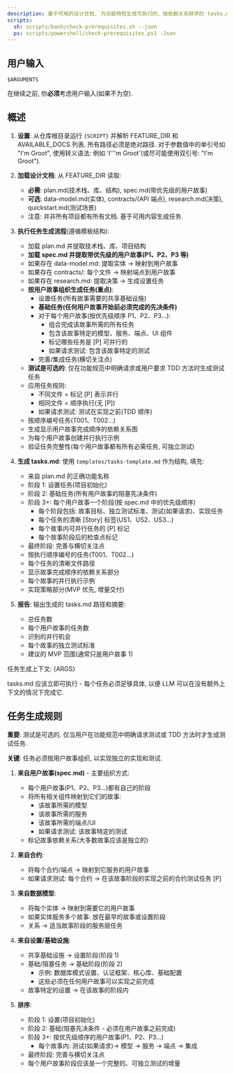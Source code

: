 ```yaml
---
description: 基于可用的设计文档, 为功能特性生成可执行的、按依赖关系排序的 tasks.md 文件.
scripts:
  sh: scripts/bash/check-prerequisites.sh --json
  ps: scripts/powershell/check-prerequisites.ps1 -Json
---
```


## 用户输入

```text
$ARGUMENTS
```

在继续之前, 你**必须**考虑用户输入(如果不为空).

## 概述

1. **设置**: 从仓库根目录运行 `{SCRIPT}` 并解析 FEATURE_DIR 和 AVAILABLE_DOCS 列表. 所有路径必须是绝对路径. 对于参数值中的单引号如 "I'm Groot", 使用转义语法: 例如 'I'\''m Groot'(或尽可能使用双引号: "I'm Groot").

2. **加载设计文档**: 从 FEATURE_DIR 读取: 
   - **必需**: plan.md(技术栈、库、结构), spec.md(带优先级的用户故事)
   - **可选**: data-model.md(实体), contracts/(API 端点), research.md(决策), quickstart.md(测试场景)
   - 注意: 并非所有项目都有所有文档. 基于可用内容生成任务.

3. **执行任务生成流程**(遵循模板结构): 
   - 加载 plan.md 并提取技术栈、库、项目结构
   - **加载 spec.md 并提取带优先级的用户故事(P1、P2、P3 等)**
   - 如果存在 data-model.md: 提取实体 → 映射到用户故事
   - 如果存在 contracts/: 每个文件 → 映射端点到用户故事
   - 如果存在 research.md: 提取决策 → 生成设置任务
   - **按用户故事组织生成任务(重点)**: 
     - 设置任务(所有故事需要的共享基础设施)
     - **基础任务(任何用户故事开始前必须完成的先决条件)**
     - 对于每个用户故事(按优先级顺序 P1、P2、P3...): 
       - 组合完成该故事所需的所有任务
       - 包含该故事特定的模型、服务、端点、UI 组件
       - 标记哪些任务是 [P] 可并行的
       - 如果请求测试: 包含该故事特定的测试
     - 完善/集成任务(横切关注点)
   - **测试是可选的**: 仅在功能规范中明确请求或用户要求 TDD 方法时生成测试任务
   - 应用任务规则: 
     - 不同文件 = 标记 [P] 表示并行
     - 相同文件 = 顺序执行(无 [P])
     - 如果请求测试: 测试在实现之前(TDD 顺序)
   - 按顺序编号任务(T001、T002...)
   - 生成显示用户故事完成顺序的依赖关系图
   - 为每个用户故事创建并行执行示例
   - 验证任务完整性(每个用户故事都有所有必需任务, 可独立测试)

4. **生成 tasks.md**: 使用 `templates/tasks-template.md` 作为结构, 填充: 
   - 来自 plan.md 的正确功能名称
   - 阶段 1: 设置任务(项目初始化)
   - 阶段 2: 基础任务(所有用户故事的阻塞先决条件)
   - 阶段 3+: 每个用户故事一个阶段(按 spec.md 中的优先级顺序)
     - 每个阶段包括: 故事目标、独立测试标准、测试(如果请求)、实现任务
     - 每个任务的清晰 [Story] 标签(US1、US2、US3...)
     - 每个故事内可并行任务的 [P] 标记
     - 每个故事阶段后的检查点标记
   - 最终阶段: 完善与横切关注点
   - 按执行顺序编号的任务(T001、T002...)
   - 每个任务的清晰文件路径
   - 显示故事完成顺序的依赖关系部分
   - 每个故事的并行执行示例
   - 实现策略部分(MVP 优先, 增量交付)

5. **报告**: 输出生成的 tasks.md 路径和摘要: 
   - 总任务数
   - 每个用户故事的任务数
   - 识别的并行机会
   - 每个故事的独立测试标准
   - 建议的 MVP 范围(通常只是用户故事 1)

任务生成上下文: {ARGS}

tasks.md 应该立即可执行 - 每个任务必须足够具体, 以便 LLM 可以在没有额外上下文的情况下完成它.

## 任务生成规则

**重要**: 测试是可选的. 仅当用户在功能规范中明确请求测试或 TDD 方法时才生成测试任务.

**关键**: 任务必须按用户故事组织, 以实现独立的实现和测试.

1. **来自用户故事(spec.md)** - 主要组织方式: 
   - 每个用户故事(P1、P2、P3...)都有自己的阶段
   - 将所有相关组件映射到它们的故事: 
     - 该故事所需的模型
     - 该故事所需的服务
     - 该故事所需的端点/UI
     - 如果请求测试: 该故事特定的测试
   - 标记故事依赖关系(大多数故事应该是独立的)

2. **来自合约**: 
   - 将每个合约/端点 → 映射到它服务的用户故事
   - 如果请求测试: 每个合约 → 在该故事阶段的实现之前的合约测试任务 [P]

3. **来自数据模型**: 
   - 将每个实体 → 映射到需要它的用户故事
   - 如果实体服务多个故事: 放在最早的故事或设置阶段
   - 关系 → 适当故事阶段的服务层任务

4. **来自设置/基础设施**: 
   - 共享基础设施 → 设置阶段(阶段 1)
   - 基础/阻塞任务 → 基础阶段(阶段 2)
     - 示例: 数据库模式设置、认证框架、核心库、基础配置
     - 这些必须在任何用户故事可以实现之前完成
   - 故事特定的设置 → 在该故事的阶段内

5. **排序**: 
   - 阶段 1: 设置(项目初始化)
   - 阶段 2: 基础(阻塞先决条件 - 必须在用户故事之前完成)
   - 阶段 3+: 按优先级顺序的用户故事(P1、P2、P3...)
     - 每个故事内: 测试(如果请求)→ 模型 → 服务 → 端点 → 集成
   - 最终阶段: 完善与横切关注点
   - 每个用户故事阶段应该是一个完整的、可独立测试的增量

